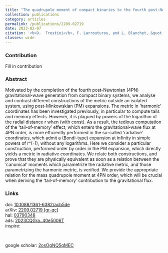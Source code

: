 ```yaml
---
title: "The quadrupole moment of compact binaries to the fourth post-Newtonian order: relating the harmonic and radiative metrics"
collection: publications
category: articles
permalink: /publications/2209-02719
date: 2023-02-07
citation: '<b>D.  Trestini</b>, F. Larrouturou, and L. Blanchet, &quot;The quadrupole moment of compact binaries to the fourth post-Newtonian order: relating the harmonic and radiative metrics&quot;, <a href="https://doi.org/10.1088/1361-6382/acb5de"><i>Class. Quant. Grav.</i> 40, 055006 (2023)</a>, <a href="https://arxiv.org/abs/2209.02719">arXiv:2209.02719</a>'
classes: wide
---
```


### Contribution
Fill in contribution

### Abstract

Motivated by the completion of the fourth post-Newtonian (4PN) gravitational-wave generation from compact binary systems, we analyse and contrast different constructions of the metric outside an isolated system, using post-Minkowskian (PM) expansions. The metric in ‘harmonic’ coordinates has been investigated previously, in particular to compute tails and memory effects. However, it is plagued by powers of the logarithm of the radial distance r when (with const). As a result, the tedious computation of the ‘tail-of-memory’ effect, which enters the gravitational-wave flux at 4PN order, is more efficiently performed in the so-called ‘radiative’ coordinates, which admit a (Bondi-type) expansion at infinity in simple powers of r^(-1), without any logarithms. Here we consider a particular construction, performed order by order in the PM expansion, which directly yields a metric in radiative coordinates. We relate both constructions, and prove that they are physically equivalent as soon as a relation between the ‘canonical’ moments which parametrize the radiative metric, and those parametrizing the harmonic metric, is verified. We provide the appropriate relation for the mass quadrupole moment at 4PN order, which will be crucial when deriving the ‘tail-of-memory’ contribution to the gravitational flux.

### Links

<i class="ai ai-doi ai-fw"></i> doi: <a href="https://doi.org/10.1088/1361-6382/acb5de" target="_blank" rel="noopener"> 10.1088/1361-6382/acb5de </a><br/>
<i class="ai ai-arxiv ai-fw"></i> arXiv: <a href="https://arxiv.org/abs/2209.02719" target="_blank" rel="noopener"> 2209.02719 [gr-qc]</a><br/>
<i class="ai ai-hal ai-fw"></i> hal: <a href="https://hal.science/hal-03790348" target="_blank" rel="noopener"> 03790348 </a><br/>
<i class="ai ai-ads ai-fw"></i> ads: <a href="https://ui.adsabs.harvard.edu/abs/2023CQGra..40e5006T/abstract" target="_blank" rel="noopener"> 2023CQGra..40e5006T </a><br/>
<i class="ai ai-inspire ai-fw"></i> inspire: <!--<a href="https://inspirehep.net/literature/2148186" target="_blank" rel="noopener"> 2148186 </a>-->
<!--<html>
<head>
   <script src="https://code.jquery.com/jquery-3.7.0.js"></script>
</head>
<body>
<div id="inspirecount"></div>-->
<script>
var recid = '2148186';
var recurl = 'https://inspirehep.net/api/literature/?q=recid%3A'+recid+'&size=10&page=1&fields=citation_count&format=json';

if (recid === "undefined") {
	document.getElementById("inspirecount").innerHTML='';
} else {
	$.getJSON(recurl, function(data){
		if (data.hits.hits[0].metadata.citation_count === 0){
			var html = '';
		} else {
    	var html =`<a href="https://inspirehep.net/literature/${recid}" target="_blank" rel="noopener">${recid}</a><span class="badge inspcitations">${data.hits.hits[0].metadata.citation_count} citations</span>`  
    	}  
    	document.getElementById("inspirecount").innerHTML= html
  });
}
</script>
<!--</body>
</html>
--><br/>
<i class="ai ai-google-scholar ai-fw"></i> google scholar: <a href="https://scholar.google.co.uk/citations?view_op=view_citation&hl=fr&user=mkvjTKcAAAAJ&citation_for_view=mkvjTKcAAAAJ:2osOgNQ5qMEC" target="_blank" rel="noopener"> 2osOgNQ5qMEC </a>

